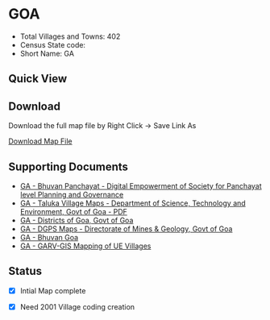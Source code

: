 # GOA

* Total Villages and Towns: 402
* Census State code: 
* Short Name: GA

## Quick View

<div id="map"></div>

## Download
Download the full map file by Right Click -> Save Link As

<a class="btn btn-lg btn-success" href="https://github.com/datameet/indian_village_boundaries/raw/master/ga/ga.geojson"><i class="fa fa-github fa-2x pull-left"></i> Download Map File</a>

## Supporting Documents
- [GA - Bhuvan Panchayat - Digital Empowerment of Society for Panchayat level Planning and Governance](http://www.bhuvan-panchayat.nrsc.gov.in/#SISDP)
- [GA - Taluka Village Maps - Department of Science, Technology and Environment, Govt of Goa -  PDF](http://www.dstegoa.gov.in/Goa_Structures1.pdf)
- [GA - Districts of Goa, Govt of Goa](https://www.goa.gov.in/know-goa/districts-of-goa/)
- [GA - DGPS Maps - Directorate of Mines & Geology, Govt of Goa](http://www.goadmg.gov.in/Maps.aspx)
- [GA - Bhuvan Goa](http://bhuvan.nrsc.gov.in/state/GA)
- [GA - GARV-GIS Mapping of UE Villages](https://ncog.gov.in/garvgis/admin/gisModule)

## Status
- [x] Intial Map complete 
- [x] Need 2001 Village coding creation


<script type='text/javascript'>
var map_path = '../minified_maps/ga_simplified.json';
</script>
<script type='text/javascript' src="/js/extra.js"></script>
